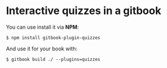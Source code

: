 Interactive quizzes in a gitbook
==============

You can use install it via **NPM**:

```
$ npm install gitbook-plugin-quizzes
```

And use it for your book with:

```
$ gitbook build ./ --plugins=quizzes
```

